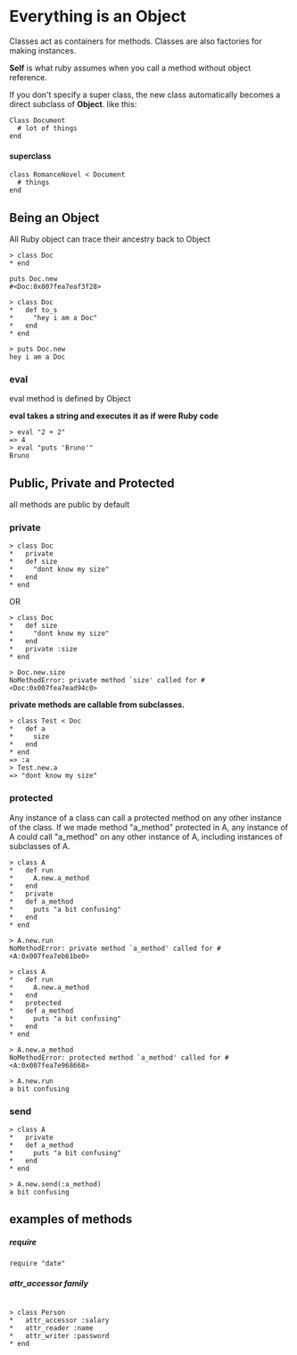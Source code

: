 # Everything is an Object
Classes act as containers for methods.
Classes are also factories for making instances.

**Self** is what ruby assumes when you call a method without object reference.

If you don't specify a super class, the new class automatically becomes a direct subclass of **Object**. like this:

```
Class Document
  # lot of things
end
```

#### superclass
```
class RomanceNovel < Document
  # things
end
```

## Being an Object
All Ruby object can trace their ancestry back to Object

```
> class Doc
* end

puts Doc.new
#<Doc:0x007fea7eaf3f28>
```

```
> class Doc
*   def to_s
*     "hey i am a Doc"
*   end
* end

> puts Doc.new
hey i am a Doc
```

### eval
eval method is defined by Object

**eval takes a string and executes it as if were Ruby code**

```
> eval "2 + 2"
=> 4
> eval "puts 'Bruno'"
Bruno
```

## Public, Private and Protected
all methods are public by default

### private
```
> class Doc
*   private
*   def size
*     "dont know my size"
*   end
* end
```

OR

```
> class Doc
*   def size
*     "dont know my size"
*   end
*   private :size
* end
```

```
> Doc.new.size
NoMethodError: private method `size' called for #<Doc:0x007fea7ead94c0>
```

**private methods are callable from subclasses.**

```
> class Test < Doc
*   def a
*     size
*   end
* end
=> :a
> Test.new.a
=> "dont know my size"
```

### protected
Any instance of a class can call a protected method on any other instance of the class. If we made method "a_method" protected in A, any instance of A could call "a_method" on any other instance of A, including instances of subclasses of A.

```
> class A
*   def run
*     A.new.a_method
*   end
*   private
*   def a_method
*     puts "a bit confusing"
*   end
* end

> A.new.run
NoMethodError: private method `a_method' called for #<A:0x007fea7eb61be0>
```

```
> class A
*   def run
*     A.new.a_method
*   end
*   protected
*   def a_method
*     puts "a bit confusing"
*   end
* end

> A.new.a_method
NoMethodError: protected method `a_method' called for #<A:0x007fea7e968668>

> A.new.run
a bit confusing
```

### send

```
> class A
*   private
*   def a_method
*     puts "a bit confusing"
*   end
* end

> A.new.send(:a_method)
a bit confusing
```

## examples of methods
##### require
`require "date"`

##### attr_accessor family
```

> class Person
*   attr_accessor :salary
*   attr_reader :name
*   attr_writer :password
* end
```



